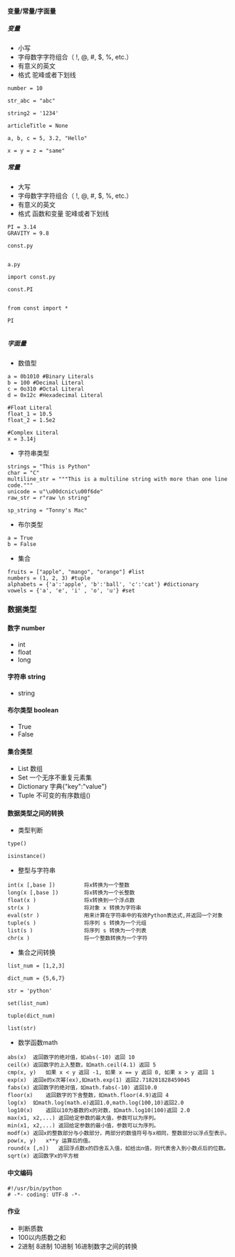 #### 变量/常量/字面量 ####


##### 变量 #####

- 小写
- 字母数字字符组合（ !, @, #, $, %, etc.）
- 有意义的英文
- 格式 驼峰或者下划线

``` 
number = 10

str_abc = "abc"

string2 = '1234'

articleTitle = None

a, b, c = 5, 3.2, "Hello"

x = y = z = "same"

```



##### 常量 #####

- 大写
- 字母数字字符组合（ !, @, #, $, %, etc.） 
- 有意义的英文  
- 格式 函数和变量 驼峰或者下划线

```
PI = 3.14
GRAVITY = 9.8

const.py


a.py

import const.py

const.PI


from const import *

PI


```

##### 字面量 #####


- 数值型

```
a = 0b1010 #Binary Literals
b = 100 #Decimal Literal 
c = 0o310 #Octal Literal
d = 0x12c #Hexadecimal Literal

#Float Literal
float_1 = 10.5 
float_2 = 1.5e2

#Complex Literal 
x = 3.14j

```


- 字符串类型

```
strings = "This is Python"
char = "C"
multiline_str = """This is a multiline string with more than one line code."""
unicode = u"\u00dcnic\u00f6de"
raw_str = r"raw \n string"

sp_string = "Tonny's Mac"
```

- 布尔类型

```
a = True
b = False
```

- 集合

```
fruits = ["apple", "mango", "orange"] #list
numbers = (1, 2, 3) #tuple
alphabets = {'a':'apple', 'b':'ball', 'c':'cat'} #dictionary
vowels = {'a', 'e', 'i' , 'o', 'u'} #set
```

### 数据类型 ###


#### 数字 number ####

- int
- float
- long

#### 字符串 string ####
- string 
#### 布尔类型 boolean ####
- True
- False 

#### 集合类型 ####

- List 数组
- Set 一个无序不重复元素集
- Dictionary 字典{"key":"value"}
- Tuple 不可变的有序数组()

#### 数据类型之间的转换 ####

- 类型判断
```
type()

isinstance()
```

- 整型与字符串

```
int(x [,base ])         将x转换为一个整数  
long(x [,base ])        将x转换为一个长整数  
float(x )               将x转换到一个浮点数   
str(x )                 将对象 x 转换为字符串   
eval(str )              用来计算在字符串中的有效Python表达式,并返回一个对象  
tuple(s )               将序列 s 转换为一个元组  
list(s )                将序列 s 转换为一个列表  
chr(x )                 将一个整数转换为一个字符
```
- 集合之间转换

```
list_num = [1,2,3]

dict_num = {5,6,7}

str = 'python'

set(list_num)

tuple(dict_num)

list(str)

```
- 数学函数math

```
abs(x)	返回数字的绝对值，如abs(-10) 返回 10
ceil(x)	返回数字的上入整数，如math.ceil(4.1) 返回 5
cmp(x, y)	如果 x < y 返回 -1, 如果 x == y 返回 0, 如果 x > y 返回 1
exp(x)	返回e的x次幂(ex),如math.exp(1) 返回2.718281828459045
fabs(x)	返回数字的绝对值，如math.fabs(-10) 返回10.0
floor(x)	返回数字的下舍整数，如math.floor(4.9)返回 4
log(x)	如math.log(math.e)返回1.0,math.log(100,10)返回2.0
log10(x)	返回以10为基数的x的对数，如math.log10(100)返回 2.0
max(x1, x2,...)	返回给定参数的最大值，参数可以为序列。
min(x1, x2,...)	返回给定参数的最小值，参数可以为序列。
modf(x)	返回x的整数部分与小数部分，两部分的数值符号与x相同，整数部分以浮点型表示。
pow(x, y)	x**y 运算后的值。
round(x [,n])	返回浮点数x的四舍五入值，如给出n值，则代表舍入到小数点后的位数。
sqrt(x)	返回数字x的平方根
```

#### 中文编码 ####

```
#!/usr/bin/python
# -*- coding: UTF-8 -*-
```
#### 作业 ####

- 判断质数
- 100以内质数之和
- 2进制 8进制 10进制 16进制数字之间的转换
